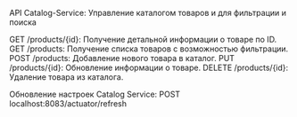 API Catalog-Service: Управление каталогом товаров и для фильтрации и поиска

GET /products/{id}: Получение детальной информации о товаре по ID.
GET /products: Получение списка товаров с возможностью фильтрации.
POST /products: Добавление нового товара в каталог.
PUT /products/{id}: Обновление информации о товаре.
DELETE /products/{id}: Удаление товара из каталога.

Обновление настроек Catalog Service:
POST localhost:8083/actuator/refresh
